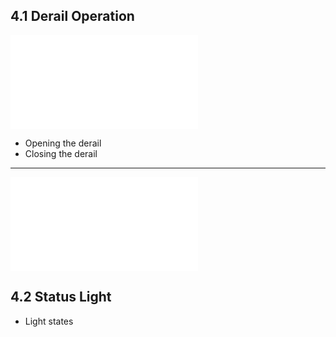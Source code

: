 ## 4.1 Derail Operation

![Derail Sensor](assets/derail_sensor.md)

* Opening the derail
* Closing the derail

---

![Derail Sensor](assets/derail_stand.md)

## 4.2 Status Light
* Light states
